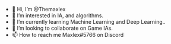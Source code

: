 - 👋 Hi, I’m @Themaxlex
- 👀 I’m interested in IA, and algorithms.
- 🌱 I’m currently learning Machine Learning and Deep Learning..
- 💞️ I’m looking to collaborate on Game IAs.
- 📫 How to reach me Maxlex#5766 on Discord

<!---
Themaxlex/Themaxlex is a ✨ special ✨ repository because its `README.md` (this file) appears on your GitHub profile.
You can click the Preview link to take a look at your changes.
--->
